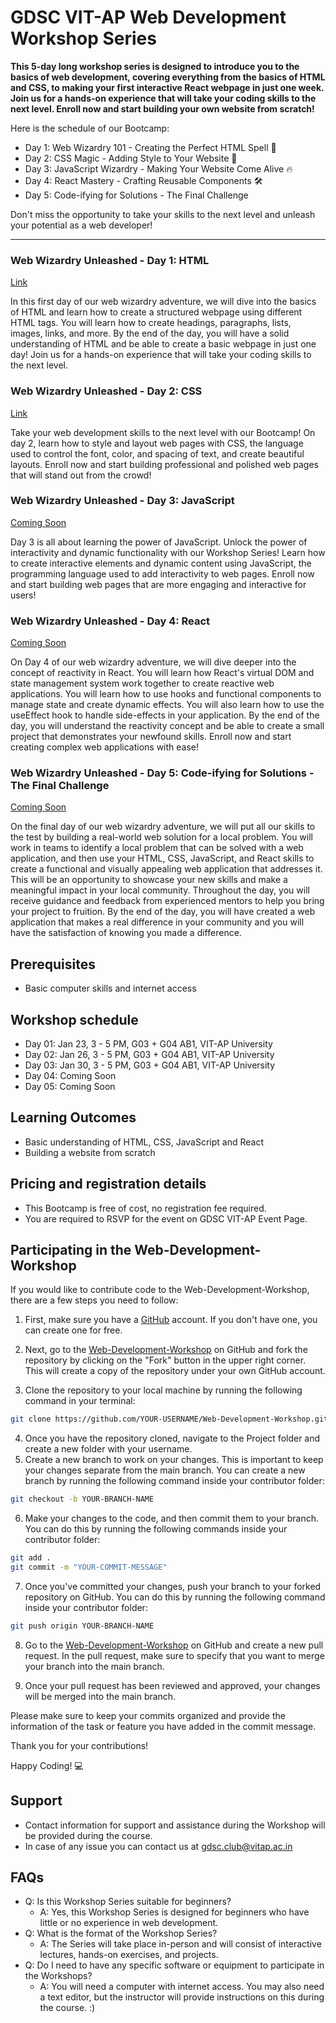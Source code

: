 # GDSC VIT-AP Web Development Workshop Series


**This 5-day long workshop series is designed to introduce you to the basics of web development, covering everything from the basics of HTML and CSS, to making your first interactive React webpage in just one week. Join us for a hands-on experience that will take your coding skills to the next level. Enroll now and start building your own website from scratch!**


Here is the schedule of our Bootcamp:
- Day 1: Web Wizardry 101 - Creating the Perfect HTML Spell 📄
- Day 2: CSS Magic - Adding Style to Your Website 🎨
- Day 3: JavaScript Wizardry - Making Your Website Come Alive 🔥
- Day 4: React Mastery - Crafting Reusable Components 🛠
- Day 5: Code-ifying for Solutions - The Final Challenge

Don't miss the opportunity to take your skills to the next level and unleash your potential as a web developer!

<hr>

### Web Wizardry Unleashed - Day 1: HTML

[Link](https://gdsc.community.dev/events/details/developer-student-clubs-vellore-institute-of-technology-ap-campus-presents-web-wizardry-unleashed-web-development-workshop-series-ep-01/)

In this first day of our web wizardry adventure, we will dive into the basics of HTML and learn how to create a structured webpage using different HTML tags. You will learn how to create headings, paragraphs, lists, images, links, and more. By the end of the day, you will have a solid understanding of HTML and be able to create a basic webpage in just one day! Join us for a hands-on experience that will take your coding skills to the next level. 

### Web Wizardry Unleashed - Day 2: CSS
[Link](https://gdsc.community.dev/events/details/developer-student-clubs-vellore-institute-of-technology-ap-campus-presents-web-wizardry-unleashed-web-development-workshop-series-ep-02/)

Take your web development skills to the next level with our Bootcamp! On day 2, learn how to style and layout web pages with CSS, the language used to control the font, color, and spacing of text, and create beautiful layouts. Enroll now and start building professional and polished web pages that will stand out from the crowd!

### Web Wizardry Unleashed - Day 3: JavaScript

[Coming Soon]()

Day 3 is all about learning the power of JavaScript. Unlock the power of interactivity and dynamic functionality with our Workshop Series! Learn how to create interactive elements and dynamic content using JavaScript, the programming language used to add interactivity to web pages. Enroll now and start building web pages that are more engaging and interactive for users!

### Web Wizardry Unleashed - Day 4: React

[Coming Soon]()

On Day 4 of our web wizardry adventure, we will dive deeper into the concept of reactivity in React. You will learn how React's virtual DOM and state management system work together to create reactive web applications. You will learn how to use hooks and functional components to manage state and create dynamic effects. You will also learn how to use the useEffect hook to handle side-effects in your application. By the end of the day, you will understand the reactivity concept and be able to create a small project that demonstrates your newfound skills. Enroll now and start creating complex web applications with ease!

### Web Wizardry Unleashed - Day 5: Code-ifying for Solutions - The Final Challenge

[Coming Soon]()

On the final day of our web wizardry adventure, we will put all our skills to the test by building a real-world web solution for a local problem. You will work in teams to identify a local problem that can be solved with a web application, and then use your HTML, CSS, JavaScript, and React skills to create a functional and visually appealing web application that addresses it. This will be an opportunity to showcase your new skills and make a meaningful impact in your local community. Throughout the day, you will receive guidance and feedback from experienced mentors to help you bring your project to fruition. By the end of the day, you will have created a web application that makes a real difference in your community and you will have the satisfaction of knowing you made a difference.

## Prerequisites

-   Basic computer skills and internet access

## Workshop schedule

- Day 01: Jan 23, 3 - 5 PM, G03 + G04 AB1, VIT-AP University
- Day 02: Jan 26, 3 - 5 PM, G03 + G04 AB1, VIT-AP University
- Day 03: Jan 30, 3 - 5 PM, G03 + G04 AB1, VIT-AP University
- Day 04: Coming Soon
- Day 05: Coming Soon

## Learning Outcomes

-   Basic understanding of HTML, CSS, JavaScript and React
-   Building a website from scratch

## Pricing and registration details

-   This Bootcamp is free of cost, no registration fee required.
-  You are required to RSVP for the event on GDSC VIT-AP Event Page.

## Participating in the Web-Development-Workshop
If you would like to contribute code to the  Web-Development-Workshop, there are a few steps you need to follow:

1.  First, make sure you have a [GitHub](https://github.com/) account. If you don't have one, you can create one for free.
    
2.  Next, go to the [Web-Development-Workshop](https://github.com/gdsc-vitap/Web-Development-Workshop) on GitHub and fork the repository by clicking on the "Fork" button in the upper right corner. This will create a copy of the repository under your own GitHub account.
    
3.  Clone the repository to your local machine by running the following command in your terminal:

``` bash
git clone https://github.com/YOUR-USERNAME/Web-Development-Workshop.git
```

4.  Once you have the repository cloned, navigate to the Project folder and create a new folder with your username.
5.  Create a new branch to work on your changes. This is important to keep your changes separate from the main branch. You can create a new branch by running the following command inside your contributor folder:
    
``` bash
git checkout -b YOUR-BRANCH-NAME
```

6.  Make your changes to the code, and then commit them to your branch. You can do this by running the following commands inside your contributor folder:

```bash
git add .
git commit -m "YOUR-COMMIT-MESSAGE"
``` 

7.  Once you've committed your changes, push your branch to your forked repository on GitHub. You can do this by running the following command inside your contributor folder:


```bash
git push origin YOUR-BRANCH-NAME
``` 

8.  Go to the [Web-Development-Workshop](https://github.com/gdsc-vitap/Web-Development-Workshop) on GitHub and create a new pull request. In the pull request, make sure to specify that you want to merge your branch into the main branch.
    
9.  Once your pull request has been reviewed and approved, your changes will be merged into the main branch.
    
Please make sure to keep your commits organized and provide the information of the task or feature you have added in the commit message.

Thank you for your contributions!

Happy Coding! 💻

## Support

-   Contact information for support and assistance during the Workshop will be provided during the course.
- In case of any issue you can contact us  at [gdsc.club@vitap.ac.in](mailto:gdsc.club@vitap.ac.in)

## FAQs

-   Q: Is this Workshop Series suitable for beginners?
    -   A: Yes, this Workshop Series is designed for beginners who have little or no experience in web development.
-   Q: What is the format of the Workshop Series?
    -   A: The Series will take place in-person and will consist of interactive lectures, hands-on exercises, and projects.
-   Q: Do I need to have any specific software or equipment to participate in the Workshops?
    -   A: You will need a computer with internet access. You may also need a text editor, but the instructor will provide instructions on this during the course. :)
